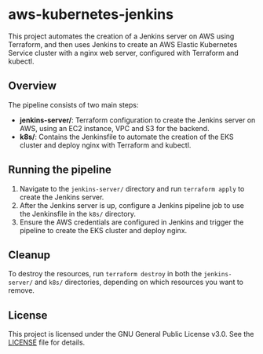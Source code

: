 # aws-kubernetes-jenkins

This project automates the creation of a Jenkins server on AWS using Terraform, and then uses Jenkins to create an AWS Elastic Kubernetes Service cluster with a nginx web server, configured with Terraform and kubectl.

## Overview

The pipeline consists of two main steps:

- **jenkins-server/**: Terraform configuration to create the Jenkins server on AWS, using an EC2 instance, VPC and S3 for the backend.
- **k8s/**: Contains the Jenkinsfile to automate the creation of the EKS cluster and deploy nginx with Terraform and kubectl.

## Running the pipeline

1. Navigate to the `jenkins-server/` directory and run `terraform apply` to create the Jenkins server.
2. After the Jenkins server is up, configure a Jenkins pipeline job to use the Jenkinsfile in the `k8s/` directory.
3. Ensure the AWS credentials are configured in Jenkins and trigger the pipeline to create the EKS cluster and deploy nginx.

## Cleanup

To destroy the resources, run `terraform destroy` in both the `jenkins-server/` and `k8s/` directories, depending on which resources you want to remove.

## License

This project is licensed under the GNU General Public License v3.0. See the [LICENSE](LICENSE) file for details.
